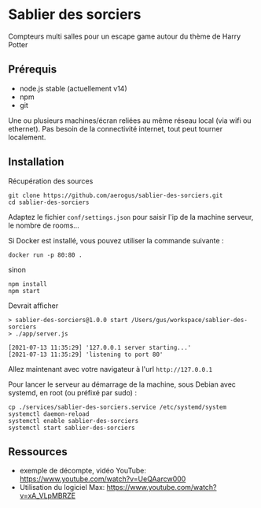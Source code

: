 # Sablier des sorciers

Compteurs multi salles pour un escape game autour du thème de Harry Potter

## Prérequis

* node.js stable (actuellement v14)
* npm
* git

Une ou plusieurs machines/écran reliées au même réseau local (via wifi ou ethernet). Pas besoin de la connectivité internet, tout peut tourner localement.

## Installation

Récupération des sources

```
git clone https://github.com/aerogus/sablier-des-sorciers.git
cd sablier-des-sorciers
```

Adaptez le fichier `conf/settings.json` pour saisir l'ip de la machine serveur, le nombre de rooms...

Si Docker est installé, vous pouvez utiliser la commande suivante :

```
docker run -p 80:80 .
```

sinon

```
npm install
npm start
```

Devrait afficher

```
> sablier-des-sorciers@1.0.0 start /Users/gus/workspace/sablier-des-sorciers
> ./app/server.js

[2021-07-13 11:35:29] '127.0.0.1 server starting...'
[2021-07-13 11:35:29] 'listening to port 80'
```

Allez maintenant avec votre navigateur à l'url `http://127.0.0.1`

Pour lancer le serveur au démarrage de la machine, sous Debian avec systemd, en root (ou préfixé par sudo) :

```
cp ./services/sablier-des-sorciers.service /etc/systemd/system
systemctl daemon-reload
systemctl enable sablier-des-sorciers
systemctl start sablier-des-sorciers
```

## Ressources

* exemple de décompte, vidéo YouTube: https://www.youtube.com/watch?v=UeQAarcw000
* Utilisation du logiciel Max: https://www.youtube.com/watch?v=xA_VLpMBRZE
